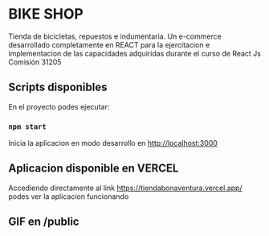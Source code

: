 
# BIKE SHOP

Tienda de bicicletas, repuestos e indumentaria. Un e-commerce desarrollado completamente en REACT para la ejercitacion e implementacion de las capacidades adquiridas durante el curso de React Js Comisión 31205

## Scripts disponibles

En el proyecto podes ejecutar:

### `npm start`

Inicia la aplicacion en modo desarrollo en [http://localhost:3000](http://localhost:3000) 


## Aplicacion disponible en VERCEL

Accediendo directamente al link https://tiendabonaventura.vercel.app/ podes ver la aplicacion funcionando

## GIF en /public

